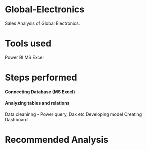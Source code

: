 # Global-Electronics
Sales Analysis of Global Electronics.	

# Tools used
Power BI
MS Excel

# Steps performed
#### Connecting Database (MS Excel)
#### Analyzing tables and relations
Data cleaninng - Power query, Dax etc
Developing model
Creating  Dashboard

# Recommended Analysis

